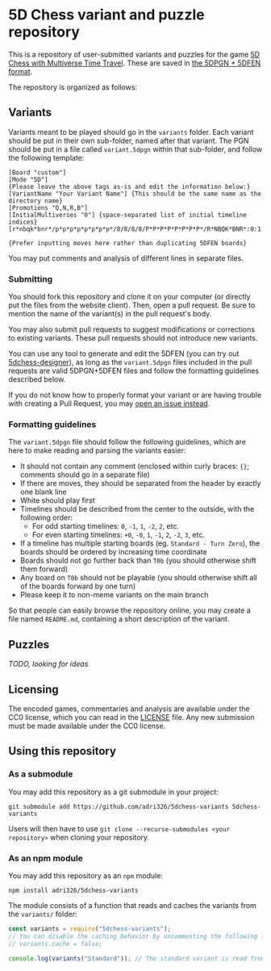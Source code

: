 # 5D Chess variant and puzzle repository

This is a repository of user-submitted variants and puzzles for the game [5D Chess with Multiverse Time Travel](https://5dchessiwhtmultiversetimetravel.com/).
These are saved in [the 5DPGN + 5DFEN format](https://github.com/adri326/5dchess-notation).

The repository is organized as follows:

## Variants

Variants meant to be played should go in the `variants` folder.
Each variant should be put in their own sub-folder, named after that variant.
The PGN should be put in a file called `variant.5dpgn` within that sub-folder, and follow the following template:

```pgn
[Board "custom"]
[Mode "5D"]
{Please leave the above tags as-is and edit the information below:}
[VariantName "Your Variant Name"] {This should be the same name as the directory name}
[Promotions "Q,N,R,B"]
[InitialMultiverses "0"] {space-separated list of initial timeline indices}
[r*nbqk*bnr*/p*p*p*p*p*p*p*p*/8/8/8/8/P*P*P*P*P*P*P*P*/R*NBQK*BNR*:0:1:w]

{Prefer inputting moves here rather than duplicating 5DFEN boards}
```

You may put comments and analysis of different lines in separate files.

### Submitting

You should fork this repository and clone it on your computer (or directly put the files from the website client).
Then, open a pull request. Be sure to mention the name of the variant(s) in the pull request's body.

You may also submit pull requests to suggest modifications or corrections to existing variants.
These pull requests should not introduce new variants.

You can use any tool to generate and edit the 5DFEN (you can try out [5dchess-designer](https://adri326.github.io/5dchess-designer/)), as long as the `variant.5dpgn` files included in the pull requests are valid 5DPGN+5DFEN files and follow the formatting guidelines described below.

If you do not know how to properly format your variant or are having trouble with creating a Pull Request, you may [open an issue instead](https://github.com/adri326/5dchess-variants/issues/new?assignees=&labels=suggestion&template=variant-suggestion.md&title=Suggestion%3A+%28Your+variant+name%29).

### Formatting guidelines

The `variant.5dpgn` file should follow the following guidelines, which are here to make reading and parsing the variants easier:

- It should not contain any comment (enclosed within curly braces: `{}`; comments should go in a separate file)
- If there are moves, they should be separated from the header by exactly one blank line <!-- TODO: have them follow the raw format? -->
- White should play first
- Timelines should be described from the center to the outside, with the following order:
  - For odd starting timelines: `0`, `-1`, `1`, `-2`, `2`, etc.
  - For even starting timelines: `+0`, `-0`, `1`, `-1`, `2`, `-2`, `3`, etc.
- If a timeline has multiple starting boards (eg. `Standard - Turn Zero`), the boards should be ordered by increasing time coordinate
- Boards should not go further back than `T0b` (you should otherwise shift them forward)
- Any board on `T0b` should not be playable (you should otherwise shift all of the boards forward by one turn)
- Please keep it to non-meme variants on the main branch

So that people can easily browse the repository online, you may create a file named `README.md`, containing a short description of the variant.

## Puzzles

*TODO, looking for ideas*

<!-- DRAFT:

Puzzles should go in the `puzzles` folder.
The `puzzles` folder is organized into several sub-folders:

- `mate-in-1`

If it is your first puzzle submission, you should create a sub-folder with your name in the corresponding category and put the puzzle in it,
otherwise you should put the puzzle in your sub-folder.

-->

## Licensing

The encoded games, commentaries and analysis are available under the CC0 license, which you can read in the [LICENSE](./LICENSE) file.
Any new submission must be made available under the CC0 license.

## Using this repository

### As a submodule

You may add this repository as a git submodule in your project:

```
git submodule add https://github.com/adri326/5dchess-variants 5dchess-variants
```

Users will then have to use `git clone --recurse-submodules <your repository>` when cloning your repository.

### As an npm module

You may add this repository as an `npm` module:

```
npm install adri326/5dchess-variants
```

The module consists of a function that reads and caches the variants from the `variants/` folder:

```js
const variants = require("5dchess-variants");
// You can disable the caching behavior by uncommenting the following line:
// variants.cache = false;

console.log(variants("Standard")); // The standard variant is read from the file, cached for later requests and returned here
```

